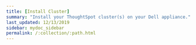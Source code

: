 ```yaml
---
title: [Install Cluster]
summary: "Install your ThoughtSpot cluster(s) on your Dell appliance."
last_updated: 12/13/2019
sidebar: mydoc_sidebar
permalink: /:collection/:path.html
---
```

